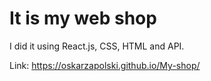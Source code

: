 # It is my web shop

I did it using React.js, CSS, HTML and API.

Link: https://oskarzapolski.github.io/My-shop/
